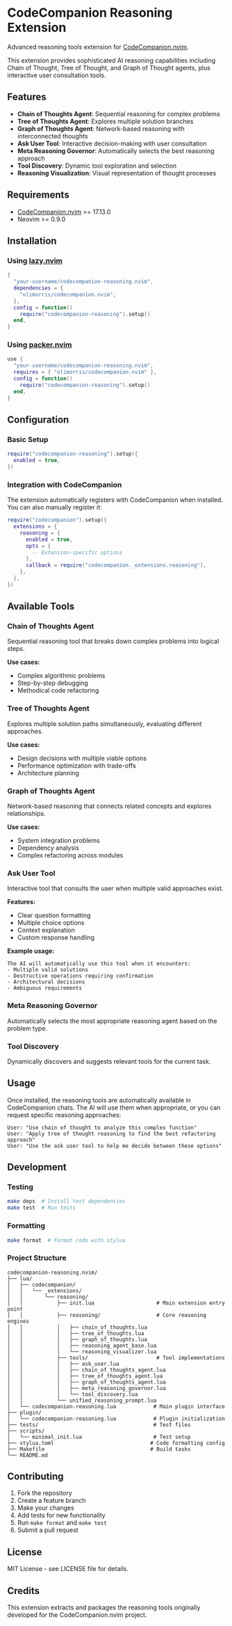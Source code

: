 # CodeCompanion Reasoning Extension

Advanced reasoning tools extension for [CodeCompanion.nvim](https://github.com/olimorris/codecompanion.nvim).

This extension provides sophisticated AI reasoning capabilities including Chain of Thought, Tree of Thought, and Graph of Thought agents, plus interactive user consultation tools.

## Features

- **Chain of Thoughts Agent**: Sequential reasoning for complex problems
- **Tree of Thoughts Agent**: Explores multiple solution branches
- **Graph of Thoughts Agent**: Network-based reasoning with interconnected thoughts
- **Ask User Tool**: Interactive decision-making with user consultation
- **Meta Reasoning Governor**: Automatically selects the best reasoning approach
- **Tool Discovery**: Dynamic tool exploration and selection
- **Reasoning Visualization**: Visual representation of thought processes

## Requirements

- [CodeCompanion.nvim](https://github.com/olimorris/codecompanion.nvim) >= 17.13.0
- Neovim >= 0.9.0

## Installation

### Using [lazy.nvim](https://github.com/folke/lazy.nvim)

```lua
{
  "your-username/codecompanion-reasoning.nvim",
  dependencies = {
    "olimorris/codecompanion.nvim",
  },
  config = function()
    require("codecompanion-reasoning").setup()
  end,
}
```

### Using [packer.nvim](https://github.com/wbthomason/packer.nvim)

```lua
use {
  "your-username/codecompanion-reasoning.nvim",
  requires = { "olimorris/codecompanion.nvim" },
  config = function()
    require("codecompanion-reasoning").setup()
  end,
}
```

## Configuration

### Basic Setup

```lua
require("codecompanion-reasoning").setup({
  enabled = true,
})
```

### Integration with CodeCompanion

The extension automatically registers with CodeCompanion when installed. You can also manually register it:

```lua
require("codecompanion").setup({
  extensions = {
    reasoning = {
      enabled = true,
      opts = {
        -- Extension-specific options
      },
      callback = require("codecompanion._extensions.reasoning"),
    },
  },
})
```

## Available Tools

### Chain of Thoughts Agent
Sequential reasoning tool that breaks down complex problems into logical steps.

**Use cases:**
- Complex algorithmic problems
- Step-by-step debugging
- Methodical code refactoring

### Tree of Thoughts Agent
Explores multiple solution paths simultaneously, evaluating different approaches.

**Use cases:**
- Design decisions with multiple viable options
- Performance optimization with trade-offs
- Architecture planning

### Graph of Thoughts Agent
Network-based reasoning that connects related concepts and explores relationships.

**Use cases:**
- System integration problems
- Dependency analysis
- Complex refactoring across modules

### Ask User Tool
Interactive tool that consults the user when multiple valid approaches exist.

**Features:**
- Clear question formatting
- Multiple choice options
- Context explanation
- Custom response handling

**Example usage:**
```
The AI will automatically use this tool when it encounters:
- Multiple valid solutions
- Destructive operations requiring confirmation
- Architectural decisions
- Ambiguous requirements
```

### Meta Reasoning Governor
Automatically selects the most appropriate reasoning agent based on the problem type.

### Tool Discovery
Dynamically discovers and suggests relevant tools for the current task.

## Usage

Once installed, the reasoning tools are automatically available in CodeCompanion chats. The AI will use them when appropriate, or you can request specific reasoning approaches:

```
User: "Use chain of thought to analyze this complex function"
User: "Apply tree of thought reasoning to find the best refactoring approach"
User: "Use the ask user tool to help me decide between these options"
```

## Development

### Testing

```bash
make deps  # Install test dependencies
make test  # Run tests
```

### Formatting

```bash
make format  # Format code with stylua
```

### Project Structure

```
codecompanion-reasoning.nvim/
├── lua/
│   ├── codecompanion/
│   │   └── _extensions/
│   │       └── reasoning/
│   │           ├── init.lua                    # Main extension entry point
│   │           ├── reasoning/                  # Core reasoning engines
│   │           │   ├── chain_of_thoughts.lua
│   │           │   ├── tree_of_thoughts.lua
│   │           │   ├── graph_of_thoughts.lua
│   │           │   ├── reasoning_agent_base.lua
│   │           │   └── reasoning_visualizer.lua
│   │           ├── tools/                      # Tool implementations
│   │           │   ├── ask_user.lua
│   │           │   ├── chain_of_thoughts_agent.lua
│   │           │   ├── tree_of_thoughts_agent.lua
│   │           │   ├── graph_of_thoughts_agent.lua
│   │           │   ├── meta_reasoning_governor.lua
│   │           │   └── tool_discovery.lua
│   │           └── unified_reasoning_prompt.lua
│   └── codecompanion-reasoning.lua            # Main plugin interface
├── plugin/
│   └── codecompanion-reasoning.lua            # Plugin initialization
├── tests/                                     # Test files
├── scripts/
│   └── minimal_init.lua                       # Test setup
├── stylua.toml                               # Code formatting config
├── Makefile                                  # Build tasks
└── README.md
```

## Contributing

1. Fork the repository
2. Create a feature branch
3. Make your changes
4. Add tests for new functionality
5. Run `make format` and `make test`
6. Submit a pull request

## License

MIT License - see LICENSE file for details.

## Credits

This extension extracts and packages the reasoning tools originally developed for the CodeCompanion.nvim project.